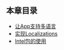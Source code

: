 
## 本章目录
* [让App支持多语言](multi_languages_support.md)
* [实现Localizations](locallization_implement.md) 
* [Intel包的使用](../todo.md) 
